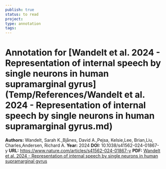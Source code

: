 ```yaml
---
publish: true
status: to read
project:
type: annotation
tags:
---
```

# Annotation for [Wandelt et al. 2024 - Representation of internal speech by single neurons in human supramarginal gyrus](Temp/References/Wandelt et al. 2024 - Representation of internal speech by single neurons in human supramarginal gyrus.md)

**Authors:** Wandelt, Sarah K.,Bjånes, David A.,Pejsa, Kelsie,Lee, Brian,Liu, Charles,Andersen, Richard A.
**Year:** 2024
**DOI:** 10.1038/s41562-024-01867-y
**URL:** https://www.nature.com/articles/s41562-024-01867-y
**PDF:** [Wandelt et al. 2024 - Representation of internal speech by single neurons in human supramarginal gyrus](Papers/PDFs/Wandelt%20et%20al.%202024%20-%20Representation%20of%20internal%20speech%20by%20single%20neurons%20in%20human%20supramarginal%20gyrus.pdf)
